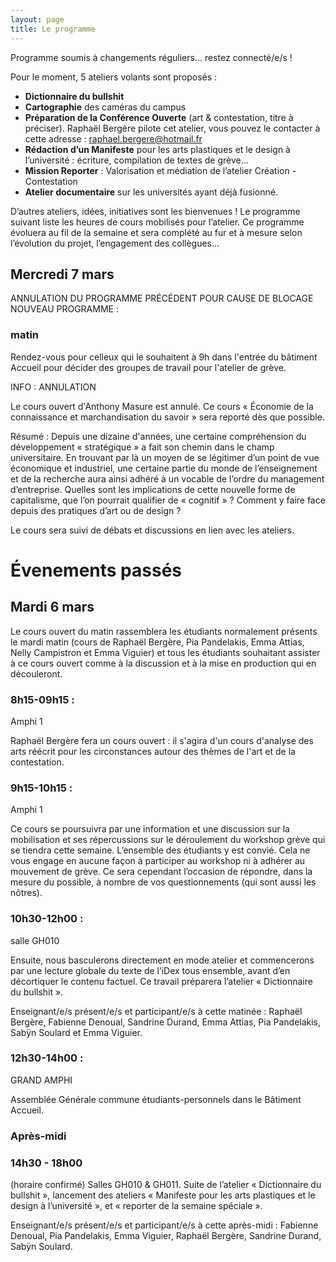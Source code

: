 ```yaml
---
layout: page
title: Le programme
---
```


Programme soumis à changements réguliers... restez connecté/e/s ! 

Pour le moment, 5 ateliers volants sont proposés : 
* **Dictionnaire du bullshit** 
* **Cartographie** des caméras du campus
* **Préparation de la Conférence Ouverte** (art & contestation, titre à préciser). Raphaël Bergère pilote cet atelier, vous pouvez le contacter à cette adresse : raphael.bergere@hotmail.fr
* **Rédaction d’un Manifeste** pour les arts plastiques et le design à l’université&nbsp;:  écriture, compilation de textes de grève… 
* **Mission Reporter** : Valorisation et médiation de l’atelier Création - Contestation
* **Atelier documentaire** sur les universités ayant déjà fusionné.

D’autres ateliers, idées, initiatives sont les bienvenues !
Le programme suivant liste les heures de cours mobilisés pour l’atelier.
Ce programme évoluera au fil de la semaine et sera complété au fur et à mesure selon l’évolution du projet, l’engagement des collègues...

<h2>Mercredi 7 mars</h2>
ANNULATION DU PROGRAMME PRÉCÉDENT POUR CAUSE DE BLOCAGE
NOUVEAU PROGRAMME : 

<h3>matin</h3>
Rendez-vous pour celleux qui le souhaitent à 9h dans l'entrée du bâtiment Accueil pour décider des groupes de travail pour l'atelier de grève.

INFO : ANNULATION

Le cours ouvert d'Anthony Masure est annulé. Ce cours &laquo;&nbsp;Économie de la connaissance et marchandisation du savoir&nbsp;&raquo; sera reporté dès que possible.

Résumé : Depuis une dizaine d'années, une certaine compréhension du développement «&nbsp;stratégique&nbsp;» a fait son chemin dans le champ universitaire. En trouvant par là un moyen de se légitimer d’un point de vue économique et industriel, une certaine partie du monde de l’enseignement et de la recherche aura ainsi adhéré à un vocable de l’ordre du management d’entreprise. Quelles sont les implications de cette nouvelle forme de capitalisme, que l’on pourrait qualifier de «&nbsp;cognitif&nbsp;» ? Comment y faire face depuis des pratiques d’art ou de design ?

Le cours sera suivi de débats et discussions en lien avec les ateliers.


<h1>Évenements passés</h1>

<h2>Mardi 6 mars</h2> 
Le cours ouvert du matin rassemblera les étudiants normalement présents le mardi matin (cours de Raphaël Bergère, Pia Pandelakis, Emma Attias, Nelly Campistron et Emma Viguier) et tous les étudiants souhaitant assister à ce cours ouvert comme à la discussion et à la mise en production qui en découleront. 

<h3>8h15-09h15 : </h3>
Amphi 1

Raphaël Bergère fera un cours ouvert : il s'agira d'un cours d'analyse des arts réécrit pour les circonstances autour des thèmes de l'art et de la contestation.

<h3>9h15-10h15 : </h3>
Amphi 1

Ce cours se poursuivra par une information et une discussion sur la mobilisation et ses répercussions sur le déroulement du workshop grève qui se tiendra cette semaine. L’ensemble des étudiants y est convié. Cela ne vous engage en aucune façon à participer au workshop ni à adhérer au mouvement de grève. Ce sera cependant l’occasion de répondre, dans la mesure du possible, à nombre de vos questionnements (qui sont aussi les nôtres). 

<h3>10h30-12h00 : </h3>
salle GH010

Ensuite, nous basculerons directement en mode atelier et commencerons par une lecture globale du texte de l’iDex tous ensemble, avant d’en décortiquer le contenu factuel. Ce travail préparera l’atelier «&nbsp;Dictionnaire du bullshit&nbsp;».

Enseignant/e/s présent/e/s et participant/e/s à cette matinée : Raphaël Bergère, Fabienne Denoual, Sandrine Durand, Emma Attias, Pia Pandelakis, Sabÿn Soulard et Emma Viguier.

<h3>12h30-14h00 :</h3>
GRAND AMPHI

Assemblée Générale commune étudiants-personnels dans le Bâtiment Accueil. 

<h3>Après-midi</h3>  
<h3>14h30 - 18h00</h3> (horaire confirmé)
Salles GH010 &amp; GH011.
Suite de l’atelier «&nbsp;Dictionnaire du bullshit&nbsp;», lancement des ateliers «&nbsp;Manifeste pour les arts plastiques et le design à l’université&nbsp;», et «&nbsp;reporter de la semaine spéciale&nbsp;».

Enseignant/e/s présent/e/s et participant/e/s à cette après-midi&nbsp;: Fabienne Denoual, Pia Pandelakis, Emma Viguier, Raphaël Bergère, Sandrine Durand, Sabÿn Soulard. 


